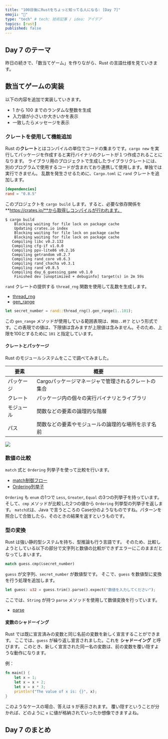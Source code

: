 ```yaml
---
title: "100日後にRustをちょっと知ってる人になる: [Day 7]"
emoji: "🦀"
type: "tech" # tech: 技術記事 / idea: アイデア
topics: [rust]
published: false
---
```


## Day 7 のテーマ

昨日の続きで、「数当てゲーム」を作りながら、Rust の言語仕様を見ていきます。

## 数当てゲームの実装

以下の内容を追加で実装していきます。

- 1 から 100 までのランダムな整数を生成
- 入力値が小さいか大きいかを表示
- 一致したらメッセージを表示

### クレートを使用して機能追加

Rust の**クレート**とはコンパイルの単位でコードの集まりです。`cargo new` を実行してパッケージを作成すると実行バイナリのクレートが１つ作成されることになります。
ライブラリ用のプロジェクトで生成したライブラリクレートには、別のプログラムで使用するコードが含まれており連携して使用します。単独では実行できません。
乱数を発生させるために、`Cargo.toml` に `rand` クレートを追加します。

```toml
[dependencies]
rand = "0.8.5"
```

このプロジェクトを `cargo build` します。すると、必要な依存関係を **https://crates.io/**から取得しコンパイルが行われます。

```shell
$ cargo build
    Blocking waiting for file lock on package cache
    Updating crates.io index
    Blocking waiting for file lock on package cache
    Blocking waiting for file lock on package cache
   Compiling libc v0.2.132
   Compiling cfg-if v1.0.0
   Compiling ppv-lite86 v0.2.16
   Compiling getrandom v0.2.7
   Compiling rand_core v0.6.3
   Compiling rand_chacha v0.3.1
   Compiling rand v0.8.5
   Compiling day_6_guessing_game v0.1.0
    Finished dev [unoptimized + debuginfo] target(s) in 2m 59s
```

`rand` クレートの提供する `thread_rng` 関数を使用して乱数を生成します。

- [thread_rng](https://rust-random.github.io/rand/rand/fn.thread_rng.html)
- [gen_range](https://rust-random.github.io/rand/rand/trait.Rng.html#method.gen_range)

```rust
let secret_number = rand::thread_rng().gen_range(1..101);
```

この `gen_range` メソッドが使用している範囲表現は、`開始..終了` という形式です。この表現での値は、下限値は含みますが上限値は含みません。そのため、上限を100とするために `101` と指定しています。

#### クレートとパッケージ

Rust のモジュールシステムをここで調べてみました。

|要素|概要|
|---|---|
|パッケージ|Cargoパッケージマネージャで管理されるクレートの集合|
|クレート|パッケージ内の個々の実行バイナリとライブラリ|
|モジュール|関数などの要素の論理的な階層|
|パス|関数などの要素やモジュールの論理的な場所を示す名前|

![](https://storage.googleapis.com/zenn-user-upload/02e25cdb49d1-20220829.png)

### 数値の比較

`match` 式と `Ordering` 列挙子を使って比較を行います。

- [match制御フロー](https://doc.rust-lang.org/book/ch06-02-match.html)
- [Ordering列挙子](https://doc.rust-lang.org/std/cmp/enum.Ordering.html)

`Ordering` も `enum` の1つで `Less`, `Greater`, `Equal` の3つの列挙子を持っています。
そして、`cmp` メソッドが比較した2つの値から `Ordering` 列挙型の列挙子を返します。
`match式`は、Java で言うところの Case分のようなものですね。パターンを照合して合致したら、そのときの結果を返すというものです。

### 型の変換

Rust は強い静的型システムを持ち、型推論も行う言語です。
そのため、比較しようとしている以下の部分で文字列と数値の比較ができずエラーにこのままだとなってしまいます。

```rust
match guess.cmp(&secret_number)
```

`guess` が文字列、`secret_number` が数値型です。
そこで、`guess` を数値型に変換を行う処理を追加します。

```rust
let guess: u32 = guess.trim().parse().expect("数値を入力してください");
```

ここでは、`String` が持つ `parse` メソッドを使用して数値変換を行っています。

- [parse](https://doc.rust-lang.org/std/primitive.str.html#method.parse)

#### 変数のシャドーイング

Rust では既に宣言済みの変数と同じ名前の変数を新しく宣言することができます。
ここでは、`guess` が繰り返し宣言されました。これを **シャドーイング** と呼びます。
このとき、新しく宣言された同一名の変数は、前の変数を覆い隠すような動作になります。

例：
```rust
fn main() {
    let x = 1;
    let x = x + 2;
    let x = x * 3;
    println!("The value of x is: {}", x);
}
```

このようなケースの場合、答えは `9` が表示されます。
覆い隠すということが分かれば、どのように `x`  に値が格納されていったか想像できますよね。

## Day 7 のまとめ

